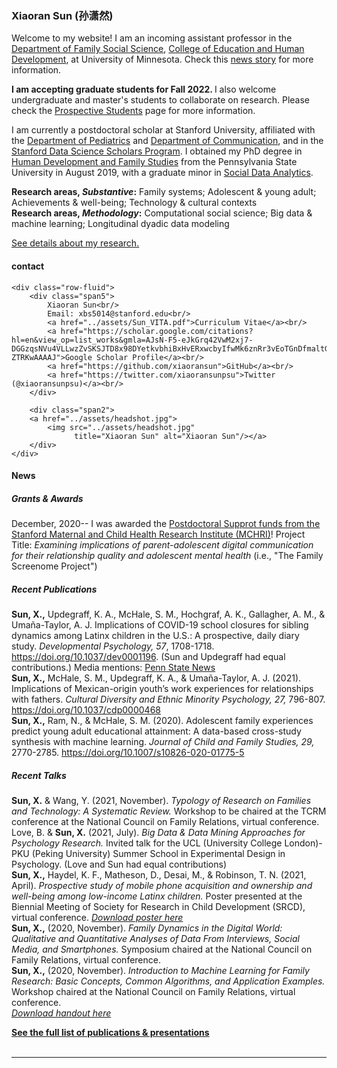 <head><!-- Global site tag (gtag.js) - Google Analytics -->
<script async src="https://www.googletagmanager.com/gtag/js?id=UA-136688043-1"></script>
<script>
window.dataLayer = window.dataLayer || [];
function gtag(){dataLayer.push(arguments);}
gtag('js', new Date());

gtag('config', 'UA-136688043-1');
</script>
    <title> Xiaoran Sun (孙潇然), Ph.D. </title>
</head>

### Xiaoran Sun (孙潇然)


Welcome to my website! I am an incoming assistant professor in the <a href="https://www.cehd.umn.edu/fsos/index.html">Department of Family Social Science</a>, <a href="https://www.cehd.umn.edu/">College of Education and Human Development</a>, at University of Minnesota. Check this <a href="https://news.cehd.umn.edu/xiaoran-sun-to-join-fsos-faculty/">news story</a> for more information.<br/>

<b>I am accepting graduate students for Fall 2022. </b> I also welcome undergraduate and master's students to collaborate on research. Please check the <a href="{{ BASE_PATH }}/pages/Prospective_Students.html">Prospective Students</a> page for more information.<br/>

I am currently a postdoctoral scholar at Stanford University, affiliated with the <a href="https://med.stanford.edu/pediatrics.html">Department of Pediatrics</a> and <a href="https://comm.stanford.edu/">Department of Communication</a>, and in the <a href="https://datascience.stanford.edu/programs/stanford-data-science-scholars-program">Stanford Data Science Scholars Program</a>. I obtained my PhD degree in <a href="https://hhd.psu.edu/hdfs">Human Development and Family Studies</a> from the Pennsylvania State University in August 2019, with a graduate minor in <a href="https://soda.la.psu.edu">Social Data Analytics</a>.<br/>

<b>Research areas, *Substantive*:</b> Family systems; Adolescent & young adult; Achievements & well-being; Technology & cultural contexts<br/>
<b>Research areas, *Methodology*:</b> Computational social science; Big data & machine learning; Longitudinal dyadic data modeling<br/>

<a href="https://xiaoransun.github.io/pages/Research.html">See details about my research.</a>

<div class="container">
<h4><a name="contact"></a>contact</h4>

    <div class="row-fluid">
        <div class="span5">
            Xiaoran Sun<br/>
            Email: xbs5014@stanford.edu<br/>
            <a href="../assets/Sun_VITA.pdf">Curriculum Vitae</a><br/>
            <a href="https://scholar.google.com/citations?hl=en&view_op=list_works&gmla=AJsN-F5-eJkGrq42VwM2xj7-DGGzqsNVu4VLLwzZvSKSJTD8x98DYetkvbhiBxHvERxwcbyIfwMk6znRr3vEoTGnDfmaltG3CmVBqL18ikdFDJmDblWEkB4&user=5-ZTRKwAAAAJ">Google Scholar Profile</a><br/>
            <a href="https://github.com/xiaoransun">GitHub</a><br/>
            <a href="https://twitter.com/xiaoransunpsu">Twitter (@xiaoransunpsu)</a><br/>
        </div>

        <div class="span2">
        <a href="../assets/headshot.jpg">
            <img src="../assets/headshot.jpg"
                  title="Xiaoran Sun" alt="Xiaoran Sun"/></a>
        </div>
    </div>
</div>

#### News

##### Grants & Awards
December, 2020-- I was awarded the <a href="https://med.stanford.edu/mchri/awards/PostdoctoralAwards.html">Postdoctoral Supprot funds from the Stanford Maternal and Child Health Research Institute (MCHRI)</a>! Project Title: *Examining implications of parent-adolescent digital communication for their relationship quality and adolescent mental health* (i.e., "The Family Screenome Project") <br/>

##### Recent Publications 
<b>Sun, X.,</b> Updegraff, K. A., McHale, S. M., Hochgraf, A. K., Gallagher, A. M., & Umaña-Taylor, A. J. Implications of COVID-19 school closures for sibling dynamics among Latinx children in the U.S.: A prospective, daily diary study. *Developmental Psychology, 57*, 1708-1718. <a href="https://doi.org/10.1037/dev0001196">https://doi.org/10.1037/dev0001196. </a>(Sun and Updegraff had equal contributions.) Media mentions: <a href="https://www.psu.edu/news/social-science-research-institute/story/impacts-covid-19-school-closures-latino-sibling/">Penn State News</a> <br/> 
<b>Sun, X.,</b> McHale, S. M., Updegraff, K. A., & Umaña-Taylor, A. J. (2021). Implications of Mexican-origin youth’s work experiences for relationships with fathers.  *Cultural Diversity and Ethnic Minority Psychology, 27,* 796-807. <a href="https://doi.org/10.1037/cdp0000468">https://doi.org/10.1037/cdp0000468</a><br/>
<b>Sun, X.,</b> Ram, N., & McHale, S. M. (2020). Adolescent family experiences predict young adult educational attainment: A data-based cross-study synthesis with machine learning. *Journal of Child and Family Studies, 29,* 2770-2785. <a href="https://doi.org/10.1007/s10826-020-01775-5">https://doi.org/10.1007/s10826-020-01775-5</a><br/>


##### Recent Talks 
<b>Sun, X.</b> & Wang, Y. (2021, November). *Typology of Research on Families and Technology: A Systematic Review.* Workshop to be chaired at the TCRM conference at the National Council on Family Relations, virtual conference.<br/>
Love, B. & <b>Sun, X.</b>  (2021, July). *Big Data & Data Mining Approaches for Psychology Research.* Invited talk for the UCL (University College London)-PKU (Peking University) Summer School in Experimental Design in Psychology. (Love and Sun had equal contributions)<br/>
<b>Sun, X.,</b>  Haydel, K. F., Matheson, D., Desai, M., & Robinson, T. N. (2021, April). *Prospective study of mobile phone acquisition and ownership and well-being among low-income Latinx children.* Poster presented at the Biennial Meeting of Society for Research in Child Development (SRCD), virtual conference. <a href="../assets/Sun phone ownership SRCD 2021-2-24.pdf">*Download poster here*</a><br/> 
<b>Sun, X.,</b> (2020, November). *Family Dynamics in the Digital World: Qualitative and Quantitative Analyses of Data From Interviews, Social Media, and Smartphones.* Symposium chaired at the National Council on Family Relations, virtual conference.<br/>
<b>Sun, X.,</b> (2020, November). *Introduction to Machine Learning for Family Research: Basic Concepts, Common Algorithms, and Application Examples.* Workshop chaired at the National Council on Family Relations, virtual conference.<br/>
<a href="../assets/Sun NCFR ML workshop 2020-11-12.pdf">*Download handout here*</a><br/>

<b><a href="https://xiaoransun.github.io/pages/Publications.html">See the full list of publications & presentations</a> </b> 
<br/>
<br/>




---





